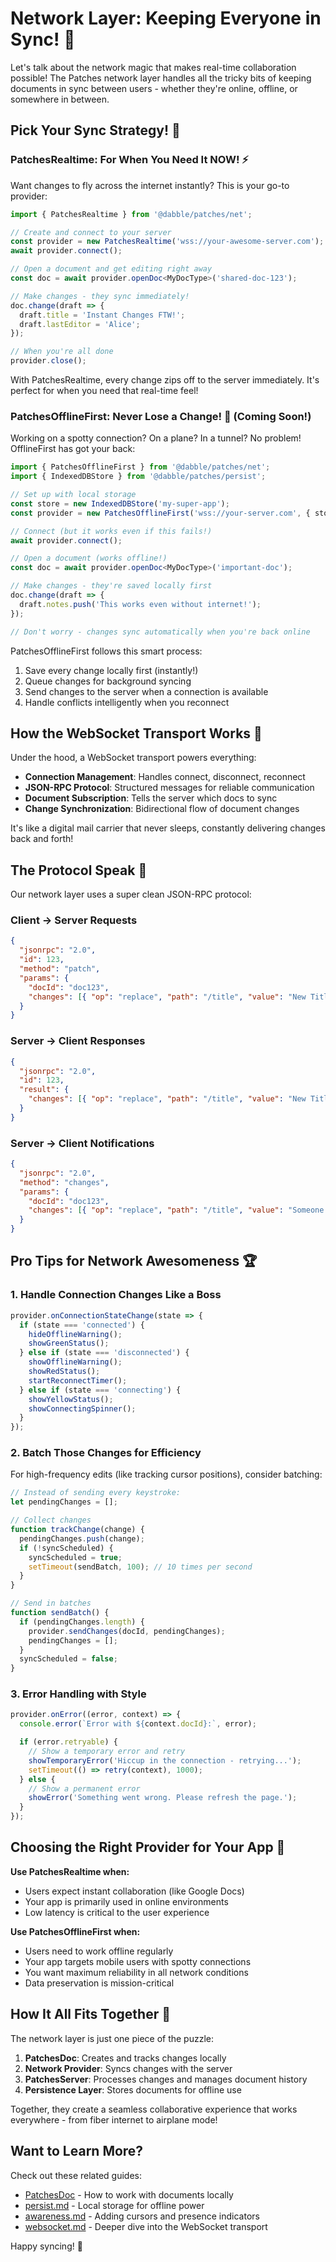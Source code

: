 # Network Layer: Keeping Everyone in Sync! 🔄

Let's talk about the network magic that makes real-time collaboration possible! The Patches network layer handles all the tricky bits of keeping documents in sync between users - whether they're online, offline, or somewhere in between.

## Pick Your Sync Strategy! 🧠

### PatchesRealtime: For When You Need It NOW! ⚡

Want changes to fly across the internet instantly? This is your go-to provider:

```typescript
import { PatchesRealtime } from '@dabble/patches/net';

// Create and connect to your server
const provider = new PatchesRealtime('wss://your-awesome-server.com');
await provider.connect();

// Open a document and get editing right away
const doc = await provider.openDoc<MyDocType>('shared-doc-123');

// Make changes - they sync immediately!
doc.change(draft => {
  draft.title = 'Instant Changes FTW!';
  draft.lastEditor = 'Alice';
});

// When you're all done
provider.close();
```

With PatchesRealtime, every change zips off to the server immediately. It's perfect for when you need that real-time feel!

### PatchesOfflineFirst: Never Lose a Change! 💪 (Coming Soon!)

Working on a spotty connection? On a plane? In a tunnel? No problem! OfflineFirst has got your back:

```typescript
import { PatchesOfflineFirst } from '@dabble/patches/net';
import { IndexedDBStore } from '@dabble/patches/persist';

// Set up with local storage
const store = new IndexedDBStore('my-super-app');
const provider = new PatchesOfflineFirst('wss://your-server.com', { store });

// Connect (but it works even if this fails!)
await provider.connect();

// Open a document (works offline!)
const doc = await provider.openDoc<MyDocType>('important-doc');

// Make changes - they're saved locally first
doc.change(draft => {
  draft.notes.push('This works even without internet!');
});

// Don't worry - changes sync automatically when you're back online
```

PatchesOfflineFirst follows this smart process:

1. Save every change locally first (instantly!)
2. Queue changes for background syncing
3. Send changes to the server when a connection is available
4. Handle conflicts intelligently when you reconnect

## How the WebSocket Transport Works 🔌

Under the hood, a WebSocket transport powers everything:

- **Connection Management**: Handles connect, disconnect, reconnect
- **JSON-RPC Protocol**: Structured messages for reliable communication
- **Document Subscription**: Tells the server which docs to sync
- **Change Synchronization**: Bidirectional flow of document changes

It's like a digital mail carrier that never sleeps, constantly delivering changes back and forth!

## The Protocol Speak 📡

Our network layer uses a super clean JSON-RPC protocol:

### Client → Server Requests

```json
{
  "jsonrpc": "2.0",
  "id": 123,
  "method": "patch",
  "params": {
    "docId": "doc123",
    "changes": [{ "op": "replace", "path": "/title", "value": "New Title" }]
  }
}
```

### Server → Client Responses

```json
{
  "jsonrpc": "2.0",
  "id": 123,
  "result": {
    "changes": [{ "op": "replace", "path": "/title", "value": "New Title", "rev": 42 }]
  }
}
```

### Server → Client Notifications

```json
{
  "jsonrpc": "2.0",
  "method": "changes",
  "params": {
    "docId": "doc123",
    "changes": [{ "op": "replace", "path": "/title", "value": "Someone Else's Title", "rev": 43 }]
  }
}
```

## Pro Tips for Network Awesomeness 🏆

### 1. Handle Connection Changes Like a Boss

```typescript
provider.onConnectionStateChange(state => {
  if (state === 'connected') {
    hideOfflineWarning();
    showGreenStatus();
  } else if (state === 'disconnected') {
    showOfflineWarning();
    showRedStatus();
    startReconnectTimer();
  } else if (state === 'connecting') {
    showYellowStatus();
    showConnectingSpinner();
  }
});
```

### 2. Batch Those Changes for Efficiency

For high-frequency edits (like tracking cursor positions), consider batching:

```typescript
// Instead of sending every keystroke:
let pendingChanges = [];

// Collect changes
function trackChange(change) {
  pendingChanges.push(change);
  if (!syncScheduled) {
    syncScheduled = true;
    setTimeout(sendBatch, 100); // 10 times per second
  }
}

// Send in batches
function sendBatch() {
  if (pendingChanges.length) {
    provider.sendChanges(docId, pendingChanges);
    pendingChanges = [];
  }
  syncScheduled = false;
}
```

### 3. Error Handling with Style

```typescript
provider.onError((error, context) => {
  console.error(`Error with ${context.docId}:`, error);

  if (error.retryable) {
    // Show a temporary error and retry
    showTemporaryError('Hiccup in the connection - retrying...');
    setTimeout(() => retry(context), 1000);
  } else {
    // Show a permanent error
    showError('Something went wrong. Please refresh the page.');
  }
});
```

## Choosing the Right Provider for Your App 🤔

**Use PatchesRealtime when:**

- Users expect instant collaboration (like Google Docs)
- Your app is primarily used in online environments
- Low latency is critical to the user experience

**Use PatchesOfflineFirst when:**

- Users need to work offline regularly
- Your app targets mobile users with spotty connections
- You want maximum reliability in all network conditions
- Data preservation is mission-critical

## How It All Fits Together 🧩

The network layer is just one piece of the puzzle:

1. **PatchesDoc**: Creates and tracks changes locally
2. **Network Provider**: Syncs changes with the server
3. **PatchesServer**: Processes changes and manages document history
4. **Persistence Layer**: Stores documents for offline use

Together, they create a seamless collaborative experience that works everywhere - from fiber internet to airplane mode!

## Want to Learn More?

Check out these related guides:

- [PatchesDoc](./PatchesDoc.md) - How to work with documents locally
- [persist.md](./persist.md) - Local storage for offline power
- [awareness.md](./awareness.md) - Adding cursors and presence indicators
- [websocket.md](./websocket.md) - Deeper dive into the WebSocket transport

Happy syncing! 🚀
